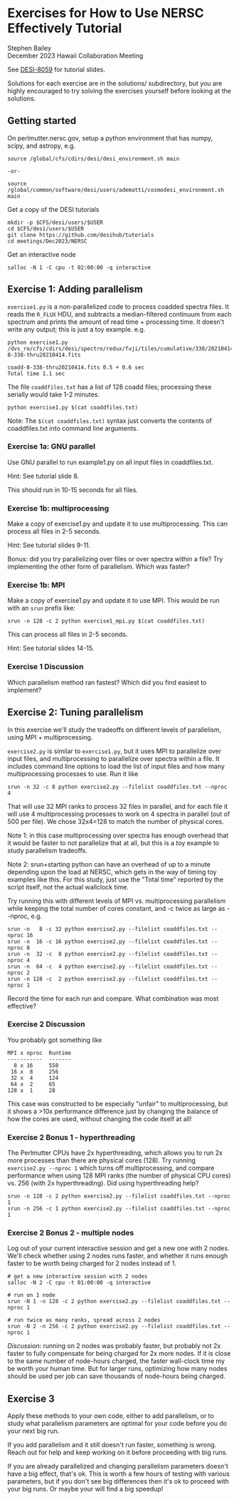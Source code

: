 # Exercises for How to Use NERSC Effectively Tutorial

Stephen Bailey<br>
December 2023 Hawaii Collaboration Meeting

See [DESI-8059](https://desi.lbl.gov/DocDB/cgi-bin/private/ShowDocument?docid=8059) for tutorial slides.

Solutions for each exercise are in the solutions/ subdirectory, but
you are highly encouraged to try solving the exercises yourself before
looking at the solutions.

## Getting started

On perlmutter.nersc.gov, setup a python environment that has
numpy, scipy, and astropy, e.g.
```
source /global/cfs/cdirs/desi/desi_environment.sh main

-or-

source /global/common/software/desi/users/adematti/cosmodesi_environment.sh main
```

Get a copy of the DESI tutorials
```
mkdir -p $CFS/desi/users/$USER
cd $CFS/desi/users/$USER
git clone https://github.com/desihub/tutorials
cd meetings/Dec2023/NERSC
```

Get an interactive node
```
salloc -N 1 -C cpu -t 02:00:00 -q interactive
```

## Exercise 1: Adding parallelism

`exercise1.py` is a non-parallelized code to process coadded spectra
files.  It reads the `R_FLUX` HDU, and subtracts a median-filtered
continuum from each spectrum and prints the amount of read time + processing
time.  It doesn't write any output; this is just a toy example.  e.g.
```
python exercise1.py /dvs_ro/cfs/cdirs/desi/spectro/redux/fuji/tiles/cumulative/338/20210414/coadd-8-338-thru20210414.fits

coadd-8-338-thru20210414.fits 0.5 + 0.6 sec
Total time 1.1 sec
```

The file `coaddfiles.txt` has a list of 128 coadd files;
processing these serially would take 1-2 minutes.
```
python exercise1.py $(cat coaddfiles.txt)
```
Note: The `$(cat coaddfiles.txt)` syntax just converts the contents of
coaddfiles.txt into command line arguments.

### Exercise 1a: GNU parallel

Use GNU parallel to run example1.py on all input files in coaddfiles.txt.

Hint: See tutorial slide 8.

This should run in 10-15 seconds for all files.

### Exercise 1b: multiprocessing

Make a copy of exercise1.py and update it to use multiprocessing.
This can process all files in 2-5 seconds.

Hint: See tutorial slides 9-11.

Bonus: did you try parallelizing over files or over spectra within a file?
Try implementing the other form of parallelism.  Which was faster?

### Exercise 1b: MPI

Make a copy of exercise1.py and update it to use MPI.  This would be run with an
`srun` prefix like:
```
srun -n 128 -c 2 python exercise1_mpi.py $(cat coaddfiles.txt)
```
This can process all files in 2-5 seconds.

Hint: See tutorial slides 14-15.

### Exercise 1 Discussion

Which parallelism method ran fastest?  Which did you find easiest to implement?

## Exercise 2: Tuning parallelism

In this exercise we'll study the tradeoffs on different levels of parallelism,
using MPI + multiprocessing.

`exercise2.py` is similar to `exercise1.py`, but it uses MPI to parallelize
over input files, and multiprocessing to parallelize over spectra within a file.
It includes command line options to load the list of input files and how many
multiprocessing processes to use.  Run it like
```
srun -n 32 -c 8 python exercise2.py --filelist coaddfiles.txt --nproc 4
```
That will use 32 MPI ranks to process 32 files in parallel, and for each
file it will use 4 multiprocessing processes to work on 4 spectra in parallel
(out of 500 per file).  We chose 32x4=128 to match the number of physical cores.

Note 1: in this case multiprocessing over spectra has enough overhead that it
would be faster to not parallelize that at all, but this is a toy example
to study parallelism tradeoffs.

Note 2: srun+starting python can have an overhead of up to a minute depending
upon the load at NERSC, which gets in the way of timing toy examples like this.
For this study, just use the "Total time" reported by the script itself,
not the actual wallclock time.

Try running this with different levels of MPI vs. multiprocessing parallelism
while keeping the total number of cores constant, and -c twice as large as
--nproc, e.g.
```
srun -n   8 -c 32 python exercise2.py --filelist coaddfiles.txt --nproc 16
srun -n  16 -c 16 python exercise2.py --filelist coaddfiles.txt --nproc 8 
srun -n  32 -c  8 python exercise2.py --filelist coaddfiles.txt --nproc 4
srun -n  64 -c  4 python exercise2.py --filelist coaddfiles.txt --nproc 2
srun -n 128 -c  2 python exercise2.py --filelist coaddfiles.txt --nproc 1
```

Record the time for each run and compare.  What combination was most effective?

### Exercise 2 Discussion 

You probably got something like
```
MPI x nproc  Runtime
-----------  -------
  8 x 16     550
 16 x  8     256
 32 x  4     124
 64 x  2     65
128 x  1     28
```

This case was constructed to be especially "unfair" to multiprocessing,
but it shows a >10x performance difference just by changing the balance
of how the cores are used, without changing the code itself at all!

### Exercise 2 Bonus 1 - hyperthreading

The Perlmutter CPUs have 2x hyperthreading, which allows you to run 2x more
processes than there are physical cores (128).
Try running `exercise2.py --nproc 1` which turns off multiprocessing, and
compare performance when using 128 MPI ranks (the number of physical CPU cores)
vs. 256 (with 2x hyperthreading).  Did using hyperthreading help?

```
srun -n 128 -c 2 python exercise2.py --filelist coaddfiles.txt --nproc 1
srun -n 256 -c 1 python exercise2.py --filelist coaddfiles.txt --nproc 1
```

### Exercise 2 Bonus 2 - multiple nodes

Log out of your current interactive session and get a new one with 2 nodes.
We'll check whether using 2 nodes runs faster, and whether it runs enough
faster to be worth being charged for 2 nodes instead of 1.

```
# get a new interactive session with 2 nodes
salloc -N 2 -C cpu -t 01:00:00 -q interactive

# run on 1 node
srun -N 1 -n 128 -c 2 python exercise2.py --filelist coaddfiles.txt --nproc 1

# run twice as many ranks, spread across 2 nodes
srun -N 2 -n 256 -c 2 python exercise2.py --filelist coaddfiles.txt --nproc 1
```

*Discussion*: running on 2 nodes was probably faster, but probably not 2x faster
to fully compensate for being charged for 2x more nodes.  If it is close to
the same number of node-hours charged, the faster wall-clock time my be worth
your human time.  But for larger runs, optimizing how many nodes should be
used per job can save thousands of node-hours being charged.

## Exercise 3

Apply these methods to your own code, either to add parallelism, or to study
what parallelism parameters are optimal for your code before you do your
next big run.

If you add parallelism and it still doesn't run faster, something is wrong.
Reach out for help and keep working on it before proceeding with big runs.

If you are already parallelized and changing parallelism parameters doesn't
have a big effect, that's ok. This is worth a few hours of testing with
various parameters, but if you don't see big differences then it's ok to
proceed with your big runs.  Or maybe your will find a big speedup!




